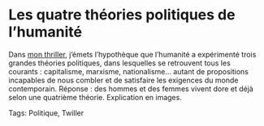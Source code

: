 # Les quatre théories politiques de l’humanité

Dans [mon thriller](http://blog.tcrouzet.com/la-quatrieme-theorie/), j’émets l’hypothèque que l’humanité a expérimenté trois grandes théories politiques, dans lesquelles se retrouvent tous les courants : capitalisme, marxisme, nationalisme… autant de propositions incapables de nous combler et de satisfaire les exigences du monde contemporain. Réponse : des hommes et des femmes vivent dore et déjà selon une quatrième théorie. Explication en images.

Tags: Politique, Twiller